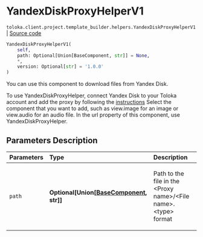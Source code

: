 # YandexDiskProxyHelperV1
`toloka.client.project.template_builder.helpers.YandexDiskProxyHelperV1` | [Source code](https://github.com/Toloka/toloka-kit/blob/v1.1.1/src/client/project/template_builder/helpers.py#L288)

```python
YandexDiskProxyHelperV1(
    self,
    path: Optional[Union[BaseComponent, str]] = None,
    *,
    version: Optional[str] = '1.0.0'
)
```

You can use this component to download files from Yandex&#160;Disk.


To use YandexDiskProxyHelper, connect Yandex&#160;Disk to your Toloka account and add the proxy by following
the [instructions](https://toloka.ai/en/docs/guide/concepts/prepare-data)
Select the component that you want to add, such as view.image for an image or view.audio for an audio file.
In the url property of this component, use YandexDiskProxyHelper.

## Parameters Description

| Parameters | Type | Description |
| :----------| :----| :-----------|
`path`|**Optional\[Union\[[BaseComponent](toloka.client.project.template_builder.base.BaseComponent.md), str\]\]**|<p>Path to the file in the &lt;Proxy name&gt;/&lt;File name&gt;.&lt;type&gt; format</p>
